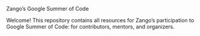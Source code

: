 Zango’s Google Summer of Code

Welcome! This repository contains all resources for Zango’s participation to Google Summer of Code: for contributors, mentors, and organizers.
